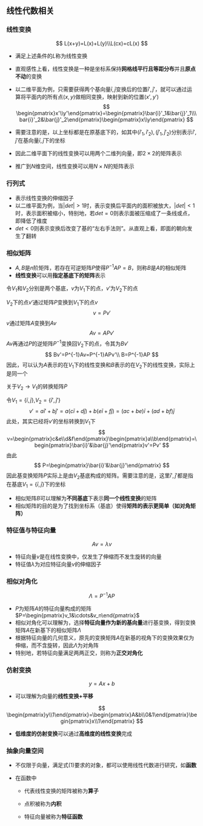 ## 线性代数相关

###  线性变换

$$
L(x+y)=L(x)+L(y)\\L(cx)=cL(x)
$$

* 满足上述条件的$L$称为线性变换

* 直观感性上看，线性变换是一种是坐标系保持**网格线平行且等距分布**并且**原点不动**的变换

* 以二维平面为例，只需要获得两个基向量$\bar{i},\bar{j}$变换后的位置$\bar{i}',\bar{j}'$，就可以通过运算将平面内的所有点$(x,y)$做相同变换，映射到新的位置$(x',y')$
  $$
  \begin{pmatrix}x'\\y'\end{pmatrix}=\begin{pmatrix}\bar{i}'_1&\bar{j}'_1\\\bar{i}'_2&\bar{j}'_2\end{pmatrix}\begin{pmatrix}x\\y\end{pmatrix}
  $$

* 需要注意的是，以上坐标都是在原基底下的，如其中$(\bar{i}'_1,\bar{i}'_2),(\bar{j}'_1,\bar{j}'_2)$分别表示$\bar{i}',\bar{j}'$在基向量$\bar{i},\bar{j}$下的坐标

* 因此二维平面下的线性变换可以用两个二维列向量，即$2 \times 2$的矩阵表示

* 推广到$N$维空间，线性变换可以用$N \times N$的矩阵表示

### 行列式

* 表示线性变换的伸缩因子
* 以二维平面为例，当$|det|>1$时，表示变换后平面内的面积被放大，$|det|<1$时，表示面积被缩小，特别地，若$det=0$则表示面被压缩成了一条线或点，即降低了维度
* $det<0$则表示变换后改变了基的“左右手法则”。从直观上看，即面的朝向发生了翻转

### 相似矩阵

* $A,B$是$n$阶矩阵，若存在可逆矩阵$P$使得$P^{-1}AP = B$，则称$B$是$A$的相似矩阵
* **线性变换**可以用**指定基底下的矩阵**表示

令$V_1$和$V_2$分别是两个基底，$v$为$V_1$下的点，$v'$为$V_2$下的点

$V_2$下的点$v'$通过矩阵$P$变换到$V_1$下的点$v$
$$
v=Pv'
$$
$v$通过矩阵$A$变换到$Av$
$$
Av=APv'
$$
$Av$再通过$P$的逆矩阵$P^{-1}$变换回$V_2$下的点，令其为$Bv'$
$$
Bv'=P^{-1}Av=P^{-1}APv'\\
B=P^{-1}AP
$$
因此，可以认为$A$表示的在$V_1$下的线性变换和$B$表示的在$V_2$下的线性变换，实际上是同一个

关于$V_2 \to V_1$的转换矩阵$P$

令$V_1=\{\bar{i},\bar{j}\}$,$V_2=\{\bar{i}',\bar{j}'\}$
$$
v'=a\bar{i}'+b\bar{j}'=a(c\bar{i}+d\bar{j})+b(e\bar{i}+f\bar{j})=(ac+be)\bar{i}+(ad+bf)\bar{j}
$$
此处，其实已经将$v'$的坐标转换到$V_1$下
$$
v=\begin{pmatrix}c&e\\d&f\end{pmatrix}\begin{pmatrix}a\\b\end{pmatrix}=\begin{pmatrix}\bar{i}'&\bar{j}'\end{pmatrix}v'=Pv'
$$
由此
$$
P=\begin{pmatrix}\bar{i}'&\bar{j}'\end{pmatrix}
$$
因此基变换矩阵$P$实际上是由$V_2$基底构成的矩阵。需要注意的是，这里$\bar{i}',\bar{j}'$都是指在基底$V_1=\{\bar{i},\bar{j}\}$下的坐标



* 相似矩阵$B$可以理解为**不同基底**下表示**同一个线性变换**的矩阵
* 相似矩阵的目的是为了找到坐标系（基底）使得**矩阵的表示更简单（如对角矩阵）**

### 特征值与特征向量

$$
Av =\lambda v
$$

* 特征向量$v$是在线性变换中，仅发生了伸缩而不发生旋转的向量
* 特征值$\lambda$为对应特征向量$v$的伸缩因子

### 相似对角化

$$
\Lambda=P^{-1}AP
$$

* $P$为矩阵$A$的特征向量构成的矩阵$P=\begin{pmatrix}v_1&\cdots&v_n\end{pmatrix}$
* 相似对角化可以理解为，选择**特征向量作为新的基向量**进行基变换，得到变换矩阵$A$在新基下的相似矩阵$\Lambda$
* 根据特征向量的几何意义，原先的变换矩阵$A$在新基的视角下的变换效果仅为伸缩，而不含旋转，因此$\Lambda$为对角阵
* 特别地，若特征向量满足两两正交，则称为**正交对角化**

### 仿射变换

$$
y=Ax+b
$$

* 可以理解为向量的**线性变换+平移**

$$
\begin{pmatrix}y\\1\end{pmatrix}=\begin{pmatrix}A&b\\0&1\end{pmatrix}\begin{pmatrix}x\\1\end{pmatrix}
$$

* **低维度的仿射变换**可以通过**高维度的线性变换**完成

### 抽象向量空间

* 不仅限于向量，满足式$(1)$要求的对象，都可以使用线性代数进行研究，如**函数**

* 在函数中

  - 代表线性变换的矩阵被称为**算子**

  - 点积被称为**内积**
  - 特征向量被称为**特征函数**

